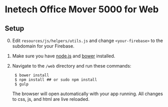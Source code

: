 # Inetech Office Mover 5000 for Web

## Setup
0. Edit `resources/js/helpers/utils.js` and change `<your-firebase>` to the subdomain 
   for your Firebase.
0. Make sure you have [node.js](http://nodejs.org/) and [bower](http://bower.io/) installed.
0. Navigate to the `/web` directory and run these commands:

        $ bower install
        $ npm install ## or sudo npm install
        $ gulp

   The browser will open automatically with your app running. All changes to css, js, and html 
   are live reloaded.
